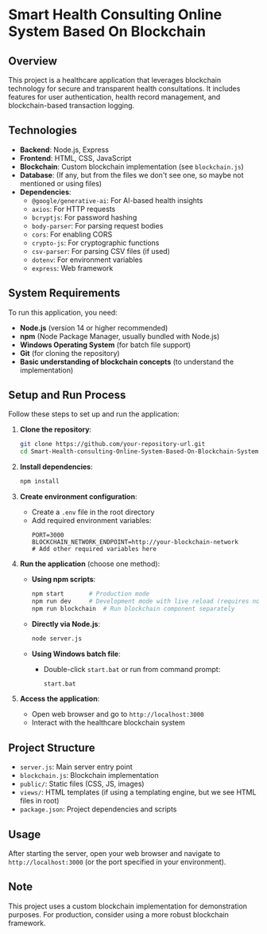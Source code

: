 # Smart Health Consulting Online System Based On Blockchain

## Overview
This project is a healthcare application that leverages blockchain technology for secure and transparent health consultations. It includes features for user authentication, health record management, and blockchain-based transaction logging.

## Technologies
- **Backend**: Node.js, Express
- **Frontend**: HTML, CSS, JavaScript
- **Blockchain**: Custom blockchain implementation (see `blockchain.js`)
- **Database**: (If any, but from the files we don't see one, so maybe not mentioned or using files)
- **Dependencies**: 
  - `@google/generative-ai`: For AI-based health insights
  - `axios`: For HTTP requests
  - `bcryptjs`: For password hashing
  - `body-parser`: For parsing request bodies
  - `cors`: For enabling CORS
  - `crypto-js`: For cryptographic functions
  - `csv-parser`: For parsing CSV files (if used)
  - `dotenv`: For environment variables
  - `express`: Web framework

## System Requirements

To run this application, you need:
- **Node.js** (version 14 or higher recommended)
- **npm** (Node Package Manager, usually bundled with Node.js)
- **Windows Operating System** (for batch file support)
- **Git** (for cloning the repository)
- **Basic understanding of blockchain concepts** (to understand the implementation)

## Setup and Run Process

Follow these steps to set up and run the application:

1. **Clone the repository**:
   ```bash
   git clone https://github.com/your-repository-url.git
   cd Smart-Health-consulting-Online-System-Based-On-Blockchain-Systems
   ```

2. **Install dependencies**:
   ```bash
   npm install
   ```

3. **Create environment configuration**:
   - Create a `.env` file in the root directory
   - Add required environment variables:
     ```env
     PORT=3000
     BLOCKCHAIN_NETWORK_ENDPOINT=http://your-blockchain-network
     # Add other required variables here
     ```

4. **Run the application** (choose one method):
   - **Using npm scripts**:
     ```bash
     npm start       # Production mode
     npm run dev     # Development mode with live reload (requires nodemon)
     npm run blockchain  # Run blockchain component separately
     ```
   
   - **Directly via Node.js**:
     ```bash
     node server.js
     ```
   
   - **Using Windows batch file**:
     - Double-click `start.bat` or run from command prompt:
       ```bash
       start.bat
       ```

5. **Access the application**:
   - Open web browser and go to `http://localhost:3000`
   - Interact with the healthcare blockchain system

## Project Structure
- `server.js`: Main server entry point
- `blockchain.js`: Blockchain implementation
- `public/`: Static files (CSS, JS, images)
- `views/`: HTML templates (if using a templating engine, but we see HTML files in root)
- `package.json`: Project dependencies and scripts

## Usage
After starting the server, open your web browser and navigate to `http://localhost:3000` (or the port specified in your environment).

## Note
This project uses a custom blockchain implementation for demonstration purposes. For production, consider using a more robust blockchain framework.
